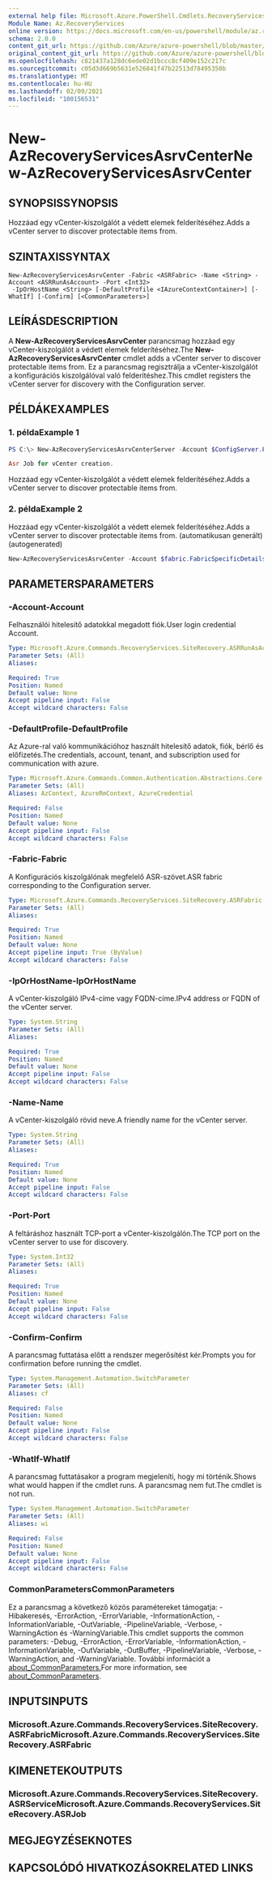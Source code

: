 ```yaml
---
external help file: Microsoft.Azure.PowerShell.Cmdlets.RecoveryServices.SiteRecovery.dll-Help.xml
Module Name: Az.RecoveryServices
online version: https://docs.microsoft.com/en-us/powershell/module/az.recoveryservices/new-azrecoveryservicesasrvcenter
schema: 2.0.0
content_git_url: https://github.com/Azure/azure-powershell/blob/master/src/RecoveryServices/RecoveryServices/help/New-AzRecoveryServicesAsrvCenter.md
original_content_git_url: https://github.com/Azure/azure-powershell/blob/master/src/RecoveryServices/RecoveryServices/help/New-AzRecoveryServicesAsrvCenter.md
ms.openlocfilehash: c821437a128dc6ede02d1bccc8cf409e152c217c
ms.sourcegitcommit: c05d3d669b5631e526841f47b22513d78495350b
ms.translationtype: MT
ms.contentlocale: hu-HU
ms.lasthandoff: 02/09/2021
ms.locfileid: "100156531"
---
```

# <span data-ttu-id="c0ae6-101">New-AzRecoveryServicesAsrvCenter</span><span class="sxs-lookup"><span data-stu-id="c0ae6-101">New-AzRecoveryServicesAsrvCenter</span></span>

## <span data-ttu-id="c0ae6-102">SYNOPSIS</span><span class="sxs-lookup"><span data-stu-id="c0ae6-102">SYNOPSIS</span></span>
<span data-ttu-id="c0ae6-103">Hozzáad egy vCenter-kiszolgálót a védett elemek felderítéséhez.</span><span class="sxs-lookup"><span data-stu-id="c0ae6-103">Adds a vCenter server to discover protectable items from.</span></span>

## <span data-ttu-id="c0ae6-104">SZINTAXIS</span><span class="sxs-lookup"><span data-stu-id="c0ae6-104">SYNTAX</span></span>

```
New-AzRecoveryServicesAsrvCenter -Fabric <ASRFabric> -Name <String> -Account <ASRRunAsAccount> -Port <Int32>
 -IpOrHostName <String> [-DefaultProfile <IAzureContextContainer>] [-WhatIf] [-Confirm] [<CommonParameters>]
```

## <span data-ttu-id="c0ae6-105">LEÍRÁS</span><span class="sxs-lookup"><span data-stu-id="c0ae6-105">DESCRIPTION</span></span>
<span data-ttu-id="c0ae6-106">A **New-AzRecoveryServicesAsrvCenter** parancsmag hozzáad egy vCenter-kiszolgálót a védett elemek felderítéséhez.</span><span class="sxs-lookup"><span data-stu-id="c0ae6-106">The **New-AzRecoveryServicesAsrvCenter** cmdlet adds a vCenter server to discover protectable items from.</span></span> <span data-ttu-id="c0ae6-107">Ez a parancsmag regisztrálja a vCenter-kiszolgálót a konfigurációs kiszolgálóval való felderítéshez.</span><span class="sxs-lookup"><span data-stu-id="c0ae6-107">This cmdlet registers the vCenter server for discovery with the Configuration server.</span></span>

## <span data-ttu-id="c0ae6-108">PÉLDÁK</span><span class="sxs-lookup"><span data-stu-id="c0ae6-108">EXAMPLES</span></span>

### <span data-ttu-id="c0ae6-109">1. példa</span><span class="sxs-lookup"><span data-stu-id="c0ae6-109">Example 1</span></span>
```powershell
PS C:\> New-AzRecoveryServicesAsrvCenterServer -Account $ConfigServer.FabricSpecificDetails.RunAsAccounts[1] -Fabric $ConfigServer -Name InmTest59 -Port 443 -Server 10.150.209.6

Asr Job for vCenter creation.
```

<span data-ttu-id="c0ae6-110">Hozzáad egy vCenter-kiszolgálót a védett elemek felderítéséhez.</span><span class="sxs-lookup"><span data-stu-id="c0ae6-110">Adds a vCenter server to discover protectable items from.</span></span>

### <span data-ttu-id="c0ae6-111">2. példa</span><span class="sxs-lookup"><span data-stu-id="c0ae6-111">Example 2</span></span>

<span data-ttu-id="c0ae6-112">Hozzáad egy vCenter-kiszolgálót a védett elemek felderítéséhez.</span><span class="sxs-lookup"><span data-stu-id="c0ae6-112">Adds a vCenter server to discover protectable items from.</span></span> <span data-ttu-id="c0ae6-113">(automatikusan generált)</span><span class="sxs-lookup"><span data-stu-id="c0ae6-113">(autogenerated)</span></span>

```powershell <!-- Aladdin Generated Example --> 
New-AzRecoveryServicesAsrvCenter -Account $fabric.FabricSpecificDetails.RunAsAccounts[0] -Fabric $Fabric -IpOrHostName <String> -Name 'V2VM' -Port <Int32>
```

## <span data-ttu-id="c0ae6-114">PARAMETERS</span><span class="sxs-lookup"><span data-stu-id="c0ae6-114">PARAMETERS</span></span>

### <span data-ttu-id="c0ae6-115">-Account</span><span class="sxs-lookup"><span data-stu-id="c0ae6-115">-Account</span></span>
<span data-ttu-id="c0ae6-116">Felhasználói hitelesítő adatokkal megadott fiók.</span><span class="sxs-lookup"><span data-stu-id="c0ae6-116">User login credential Account.</span></span>

```yaml
Type: Microsoft.Azure.Commands.RecoveryServices.SiteRecovery.ASRRunAsAccount
Parameter Sets: (All)
Aliases:

Required: True
Position: Named
Default value: None
Accept pipeline input: False
Accept wildcard characters: False
```

### <span data-ttu-id="c0ae6-117">-DefaultProfile</span><span class="sxs-lookup"><span data-stu-id="c0ae6-117">-DefaultProfile</span></span>
<span data-ttu-id="c0ae6-118">Az Azure-ral való kommunikációhoz használt hitelesítő adatok, fiók, bérlő és előfizetés.</span><span class="sxs-lookup"><span data-stu-id="c0ae6-118">The credentials, account, tenant, and subscription used for communication with azure.</span></span>

```yaml
Type: Microsoft.Azure.Commands.Common.Authentication.Abstractions.Core.IAzureContextContainer
Parameter Sets: (All)
Aliases: AzContext, AzureRmContext, AzureCredential

Required: False
Position: Named
Default value: None
Accept pipeline input: False
Accept wildcard characters: False
```

### <span data-ttu-id="c0ae6-119">-Fabric</span><span class="sxs-lookup"><span data-stu-id="c0ae6-119">-Fabric</span></span>
<span data-ttu-id="c0ae6-120">A Konfigurációs kiszolgálónak megfelelő ASR-szövet.</span><span class="sxs-lookup"><span data-stu-id="c0ae6-120">ASR fabric corresponding to the Configuration server.</span></span>

```yaml
Type: Microsoft.Azure.Commands.RecoveryServices.SiteRecovery.ASRFabric
Parameter Sets: (All)
Aliases:

Required: True
Position: Named
Default value: None
Accept pipeline input: True (ByValue)
Accept wildcard characters: False
```

### <span data-ttu-id="c0ae6-121">-IpOrHostName</span><span class="sxs-lookup"><span data-stu-id="c0ae6-121">-IpOrHostName</span></span>
<span data-ttu-id="c0ae6-122">A vCenter-kiszolgáló IPv4-címe vagy FQDN-címe.</span><span class="sxs-lookup"><span data-stu-id="c0ae6-122">IPv4 address or FQDN of the vCenter server.</span></span>

```yaml
Type: System.String
Parameter Sets: (All)
Aliases:

Required: True
Position: Named
Default value: None
Accept pipeline input: False
Accept wildcard characters: False
```

### <span data-ttu-id="c0ae6-123">-Name</span><span class="sxs-lookup"><span data-stu-id="c0ae6-123">-Name</span></span>
<span data-ttu-id="c0ae6-124">A vCenter-kiszolgáló rövid neve.</span><span class="sxs-lookup"><span data-stu-id="c0ae6-124">A friendly name for the vCenter server.</span></span>

```yaml
Type: System.String
Parameter Sets: (All)
Aliases:

Required: True
Position: Named
Default value: None
Accept pipeline input: False
Accept wildcard characters: False
```

### <span data-ttu-id="c0ae6-125">-Port</span><span class="sxs-lookup"><span data-stu-id="c0ae6-125">-Port</span></span>
<span data-ttu-id="c0ae6-126">A feltáráshoz használt TCP-port a vCenter-kiszolgálón.</span><span class="sxs-lookup"><span data-stu-id="c0ae6-126">The TCP port on the vCenter server to use for discovery.</span></span>

```yaml
Type: System.Int32
Parameter Sets: (All)
Aliases:

Required: True
Position: Named
Default value: None
Accept pipeline input: False
Accept wildcard characters: False
```

### <span data-ttu-id="c0ae6-127">-Confirm</span><span class="sxs-lookup"><span data-stu-id="c0ae6-127">-Confirm</span></span>
<span data-ttu-id="c0ae6-128">A parancsmag futtatása előtt a rendszer megerősítést kér.</span><span class="sxs-lookup"><span data-stu-id="c0ae6-128">Prompts you for confirmation before running the cmdlet.</span></span>

```yaml
Type: System.Management.Automation.SwitchParameter
Parameter Sets: (All)
Aliases: cf

Required: False
Position: Named
Default value: None
Accept pipeline input: False
Accept wildcard characters: False
```

### <span data-ttu-id="c0ae6-129">-WhatIf</span><span class="sxs-lookup"><span data-stu-id="c0ae6-129">-WhatIf</span></span>
<span data-ttu-id="c0ae6-130">A parancsmag futtatásakor a program megjeleníti, hogy mi történik.</span><span class="sxs-lookup"><span data-stu-id="c0ae6-130">Shows what would happen if the cmdlet runs.</span></span>
<span data-ttu-id="c0ae6-131">A parancsmag nem fut.</span><span class="sxs-lookup"><span data-stu-id="c0ae6-131">The cmdlet is not run.</span></span>

```yaml
Type: System.Management.Automation.SwitchParameter
Parameter Sets: (All)
Aliases: wi

Required: False
Position: Named
Default value: None
Accept pipeline input: False
Accept wildcard characters: False
```

### <span data-ttu-id="c0ae6-132">CommonParameters</span><span class="sxs-lookup"><span data-stu-id="c0ae6-132">CommonParameters</span></span>
<span data-ttu-id="c0ae6-133">Ez a parancsmag a következő közös paramétereket támogatja: -Hibakeresés, -ErrorAction, -ErrorVariable, -InformationAction, -InformationVariable, -OutVariable, -PipelineVariable, -Verbose, -WarningAction és -WarningVariable.</span><span class="sxs-lookup"><span data-stu-id="c0ae6-133">This cmdlet supports the common parameters: -Debug, -ErrorAction, -ErrorVariable, -InformationAction, -InformationVariable, -OutVariable, -OutBuffer, -PipelineVariable, -Verbose, -WarningAction, and -WarningVariable.</span></span> <span data-ttu-id="c0ae6-134">További információt a [about_CommonParameters.](http://go.microsoft.com/fwlink/?LinkID=113216)</span><span class="sxs-lookup"><span data-stu-id="c0ae6-134">For more information, see [about_CommonParameters](http://go.microsoft.com/fwlink/?LinkID=113216).</span></span>

## <span data-ttu-id="c0ae6-135">INPUTS</span><span class="sxs-lookup"><span data-stu-id="c0ae6-135">INPUTS</span></span>

### <span data-ttu-id="c0ae6-136">Microsoft.Azure.Commands.RecoveryServices.SiteRecovery.ASRFabric</span><span class="sxs-lookup"><span data-stu-id="c0ae6-136">Microsoft.Azure.Commands.RecoveryServices.SiteRecovery.ASRFabric</span></span>

## <span data-ttu-id="c0ae6-137">KIMENETEK</span><span class="sxs-lookup"><span data-stu-id="c0ae6-137">OUTPUTS</span></span>

### <span data-ttu-id="c0ae6-138">Microsoft.Azure.Commands.RecoveryServices.SiteRecovery.ASRService</span><span class="sxs-lookup"><span data-stu-id="c0ae6-138">Microsoft.Azure.Commands.RecoveryServices.SiteRecovery.ASRJob</span></span>

## <span data-ttu-id="c0ae6-139">MEGJEGYZÉSEK</span><span class="sxs-lookup"><span data-stu-id="c0ae6-139">NOTES</span></span>

## <span data-ttu-id="c0ae6-140">KAPCSOLÓDÓ HIVATKOZÁSOK</span><span class="sxs-lookup"><span data-stu-id="c0ae6-140">RELATED LINKS</span></span>
